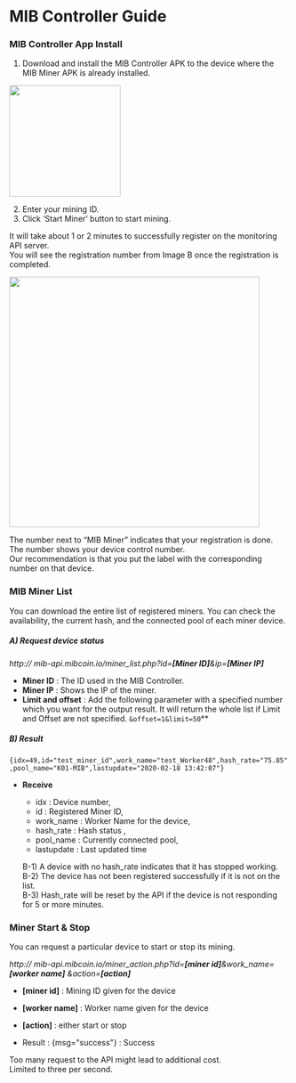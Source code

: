 # MIB Controller Guide   



### MIB Controller App Install   

1) Download and install the MIB Controller APK to the device where the MIB Miner APK is already installed.   

<img width="200" src="https://user-images.githubusercontent.com/36949510/76055038-dfff6f00-5fb5-11ea-9d37-ba72667a9ac7.png"></img><br/>


2) Enter your mining ID.   
3) Click ‘Start Miner’ button to start mining.   

It will take about 1 or 2 minutes to successfully register on the monitoring API server.   
You will see the registration number from Image B once the registration is completed.   


<img width="450" src="https://user-images.githubusercontent.com/36949510/76056283-8731d580-5fb9-11ea-8e56-3d7cd0793408.png"></img><br/>

The number next to “MIB Miner” indicates that your registration is done.   
The number shows your device control number.   
Our recommendation is that you put the label with the corresponding number on that device.   
   
   
   
### MIB Miner List   

You can download the entire list of registered miners. You can check the availability, the current hash, and the connected pool of each miner device.   

##### A) Request device status   
*http:// mib-api.mibcoin.io/miner_list.php?id=**[Miner ID]**&ip=**[Miner IP]***   
* **Miner ID** : The ID used in the MIB Controller.   
* **Miner IP** : Shows the IP of the miner.   
* **Limit and offset** : Add the following parameter with a specified number which you want for the output result. It will return the whole list if Limit and Offset are not specified. ```&offset=1&limit=50```**   

##### B) Result   
```{idx=49,id="test_miner_id",work_name="test_Worker48",hash_rate="75.85",pool_name="K01-MIB",lastupdate="2020-02-18 13:42:07"}```

* **Receive**   
  * idx : Device number,   
  * id : Registered Miner ID,   
  * work_name : Worker Name for the device,   
  * hash_rate : Hash status ,   
  * pool_name : Currently connected pool,   
  * lastupdate : Last updated time   

  B-1) A device with no hash_rate indicates that it has stopped working.   
  B-2) The device has not been registered successfully if it is not on the list.   
  B-3) Hash_rate will be reset by the API if the device is not responding for 5 or more minutes.   
  
  
### Miner Start & Stop   

You can request a particular device to start or stop its mining.   

*http:// mib-api.mibcoin.io/miner_action.php?id=**[miner id]**&work_name=**[worker name]** &action=**[action]***
* **[miner id]** : Mining ID given for the device   
* **[worker name]** : Worker name given for the device   
* **[action]** : either start or stop   

*	Result : {msg="success"} : Success   

Too many request to the API might lead to additional cost.   
Limited to three per second.   




